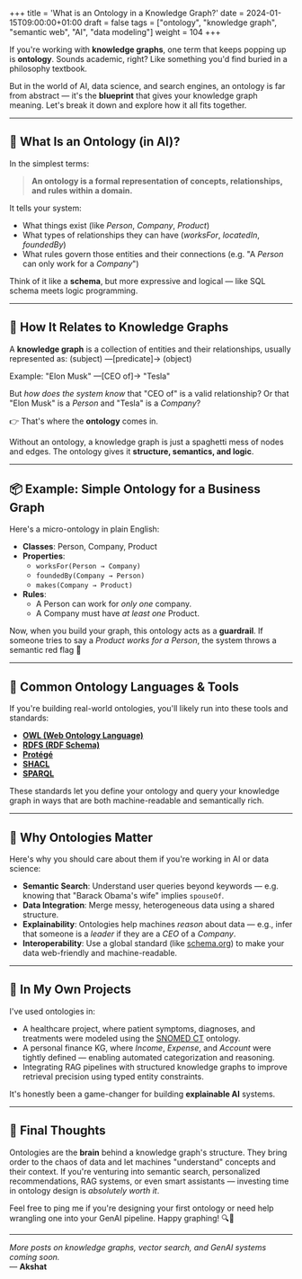 +++
title = 'What is an Ontology in a Knowledge Graph?'
date = 2024-01-15T09:00:00+01:00
draft = false
tags = ["ontology", "knowledge graph", "semantic web", "AI", "data modeling"]
weight = 104
+++


If you're working with **knowledge graphs**, one term that keeps popping up is **ontology**. Sounds academic, right? Like something you'd find buried in a philosophy textbook.

But in the world of AI, data science, and search engines, an ontology is far from abstract — it's the **blueprint** that gives your knowledge graph meaning. Let's break it down and explore how it all fits together.

---

## 🧠 What Is an Ontology (in AI)?

In the simplest terms:

> **An ontology is a formal representation of concepts, relationships, and rules within a domain.**

It tells your system:
- What things exist (like *Person*, *Company*, *Product*)
- What types of relationships they can have (*worksFor*, *locatedIn*, *foundedBy*)
- What rules govern those entities and their connections (e.g. "A *Person* can only work for a *Company*")

Think of it like a **schema**, but more expressive and logical — like SQL schema meets logic programming.

---

## 🔗 How It Relates to Knowledge Graphs

A **knowledge graph** is a collection of entities and their relationships, usually represented as:
(subject) —[predicate]→ (object)

Example:
"Elon Musk" —[CEO of]→ "Tesla"


But *how does the system know* that "CEO of" is a valid relationship? Or that "Elon Musk" is a *Person* and "Tesla" is a *Company*?

👉 That's where the **ontology** comes in.

Without an ontology, a knowledge graph is just a spaghetti mess of nodes and edges. The ontology gives it **structure, semantics, and logic**.

---

## 📦 Example: Simple Ontology for a Business Graph

Here's a micro-ontology in plain English:

- **Classes**: Person, Company, Product
- **Properties**:
  - `worksFor(Person → Company)`
  - `foundedBy(Company → Person)`
  - `makes(Company → Product)`
- **Rules**:
  - A Person can work for *only one* company.
  - A Company must have *at least one* Product.

Now, when you build your graph, this ontology acts as a **guardrail**. If someone tries to say a *Product works for a Person*, the system throws a semantic red flag 🚩

---

## 🧰 Common Ontology Languages & Tools

If you're building real-world ontologies, you'll likely run into these tools and standards:

- [**OWL (Web Ontology Language)**](https://www.w3.org/OWL/)
- [**RDFS (RDF Schema)**](https://www.w3.org/TR/rdf-schema/)
- [**Protégé**](https://protege.stanford.edu/)
- [**SHACL**](https://www.w3.org/TR/shacl/)
- [**SPARQL**](https://www.w3.org/TR/rdf-sparql-query/)

These standards let you define your ontology and query your knowledge graph in ways that are both machine-readable and semantically rich.

---

## 🧭 Why Ontologies Matter

Here's why you should care about them if you're working in AI or data science:

- **Semantic Search**: Understand user queries beyond keywords — e.g. knowing that "Barack Obama's wife" implies `spouseOf`.
- **Data Integration**: Merge messy, heterogeneous data using a shared structure.
- **Explainability**: Ontologies help machines *reason* about data — e.g., infer that someone is a *leader* if they are a *CEO* of a *Company*.
- **Interoperability**: Use a global standard (like [schema.org](https://schema.org)) to make your data web-friendly and machine-readable.

---

## 🧪 In My Own Projects

I've used ontologies in:
- A healthcare project, where patient symptoms, diagnoses, and treatments were modeled using the [SNOMED CT](https://www.snomed.org/snomed-ct) ontology.
- A personal finance KG, where *Income*, *Expense*, and *Account* were tightly defined — enabling automated categorization and reasoning.
- Integrating RAG pipelines with structured knowledge graphs to improve retrieval precision using typed entity constraints.

It's honestly been a game-changer for building **explainable AI** systems.

---

## 🧩 Final Thoughts

Ontologies are the **brain** behind a knowledge graph's structure. They bring order to the chaos of data and let machines "understand" concepts and their context. If you're venturing into semantic search, personalized recommendations, RAG systems, or even smart assistants — investing time in ontology design is *absolutely worth it*.

Feel free to ping me if you're designing your first ontology or need help wrangling one into your GenAI pipeline. Happy graphing! 🔍🧠

---

*More posts on knowledge graphs, vector search, and GenAI systems coming soon.*  
— **Akshat**
